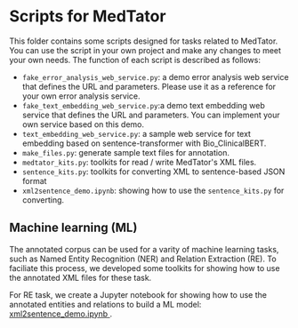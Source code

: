 # Scripts for MedTator

This folder contains some scripts designed for tasks related to MedTator. 
You can use the script in your own project and make any changes to meet your own needs.
The function of each script is described as follows:

- `fake_error_analysis_web_service.py`: a demo error analysis web service that defines the URL and parameters. Please use it as a reference for your own error analysis service.
- `fake_text_embedding_web_service.py`:a demo text embedding web service that defines the URL and parameters. You can implement your own service based on this demo. 
- `text_embedding_web_service.py`: a sample web service for text embedding based on sentence-transformer with Bio_ClinicalBERT.
- `make_files.py`: generate sample text files for annotation.
- `medtator_kits.py`: toolkits for read / write MedTator's XML files.
- `sentence_kits.py`: toolkits for converting XML to sentence-based JSON format
- `xml2sentence_demo.ipynb`: showing how to use the `sentence_kits.py` for converting.

## Machine learning (ML)

The annotated corpus can be used for a varity of machine learning tasks, such as Named Entity Recognition (NER) and Relation Extraction (RE).
To faciliate this process, we developed some toolkits for showing how to use the annotated XML files for these task.

For RE task, we create a Jupyter notebook for showing how to use the annotated entities and relations to build a ML model: [xml2sentence_demo.ipynb
](https://github.com/OHNLP/MedTator/blob/main/scripts/xml2sentence_demo.ipynb).